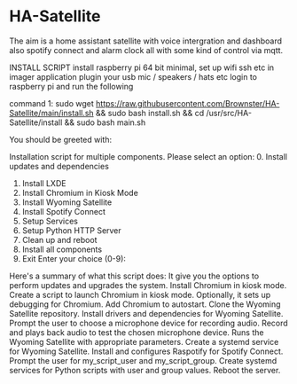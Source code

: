 # HA-Satellite
The aim is a home assistant satellite with voice intergration and dashboard also spotify connect and alarm clock all with some kind of control via mqtt.


INSTALL SCRIPT
install raspberry pi 64 bit minimal, set up wifi ssh etc in imager application
plugin your usb mic / speakers / hats etc
login to raspberry pi and run the following

command 1:   sudo wget https://raw.githubusercontent.com/Brownster/HA-Satellite/main/install.sh && sudo bash install.sh && cd /usr/src/HA-Satellite/install && sudo bash main.sh


You should be greeted with:

Installation script for multiple components. Please select an option:
0. Install updates and dependencies
1. Install LXDE
2. Install Chromium in Kiosk Mode
3. Install Wyoming Satellite
4. Install Spotify Connect
5. Setup Services
6. Setup Python HTTP Server
7. Clean up and reboot
8. Install all components
9. Exit
Enter your choice (0-9):


Here's a summary of what this script does:
    It give you the options to perform
    updates and upgrades the system.
    Install Chromium in kiosk mode.
    Create a script to launch Chromium in kiosk mode.
    Optionally, it sets up debugging for Chromium.
    Add Chromium to autostart.
    Clone the Wyoming Satellite repository.
    Install drivers and dependencies for Wyoming Satellite.
    Prompt the user to choose a microphone device for recording audio.
    Record and plays back audio to test the chosen microphone device.
    Runs the Wyoming Satellite with appropriate parameters.
    Create a systemd service for Wyoming Satellite.
    Install and configures Raspotify for Spotify Connect.
    Prompt the user for my_script_user and my_script_group.
    Create systemd services for Python scripts with user and group values.
    Reboot the server.
